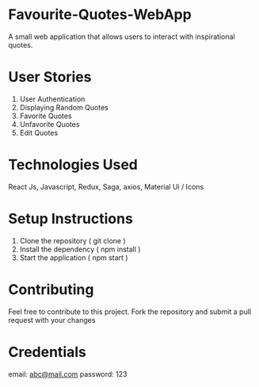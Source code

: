 # Favourite-Quotes-WebApp
A small web application that allows users to interact with inspirational quotes.

# User Stories
1. User Authentication
2. Displaying Random Quotes
3. Favorite Quotes
4. Unfavorite Quotes
5. Edit Quotes

# Technologies Used
  React Js, Javascript, Redux, Saga, axios, Material Ui / Icons

# Setup Instructions
  1. Clone the repository ( git clone )
  2. Install the dependency ( npm install )
  3. Start the application ( npm start )

# Contributing
  Feel free to contribute to this project. Fork the repository and submit a pull request with your changes

# Credentials
  email: abc@mail.com
  password: 123
